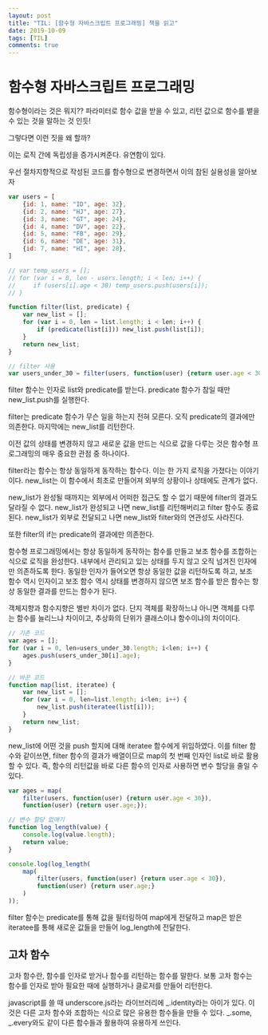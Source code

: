 ```yaml
---
layout: post
title: "TIL: [함수형 자바스크립트 프로그래밍] 책을 읽고"
date: 2019-10-09
tags: [TIL]
comments: true
---
```


# 함수형 자바스크립트 프로그래밍 

함수형이라는 것은 뭐지??
파라미터로 함수 값을 받을 수 있고, 리턴 값으로 함수를 뱉을 수 있는 것을 말하는 것 인듯!

그렇다면 이런 짓을 왜 할까?

이는 로직 간에 독립성을 증가시켜준다.
유연함이 있다.

우선 절차지향적으로 작성된 코드를 함수형으로 변경하면서 이의 참된 실용성을 알아보자

```javascript
var users = [
    {id: 1, name: "ID", age: 32},
    {id: 2, name: "HJ", age: 27},
    {id: 3, name: "GT", age: 24},
    {id: 4, name: "DV", age: 22},
    {id: 5, name: "FB", age: 29},
    {id: 6, name: "DE", age: 31},
    {id: 7, name: "HI", age: 28},
]

// var temp_users = [];
// for (var i = 0, len - users.length; i < len; i++) {
//     if (users[i].age < 30) temp_users.push(users[i]);
// }

function filter(list, predicate) {
    var new_list = [];
    for (var i = 0, len = list.length; i < len; i++) {
        if (predicate(list[i])) new_list.push(list[i]);
    }
    return new_list;
}

// filter 사용
var users_under_30 = filter(users, function(user) {return user.age < 30});
```

filter 함수는 인자로 list와 predicate를 받는다.
predicate 함수가 참일 때만 new_list.push를 실행한다.

filter는 predicate 함수가 무슨 일을 하는지 전혀 모른다. 오직 predicate의 결과에만 의존한다.
마지막에는 new_list를 리턴한다. 

이전 값의 상태를 변경하지 않고 새로운 값을 만드는 식으로 값을 다루는 것은 함수형 프로그래밍의 매우 중요한 관점 중 하나이다.

filter라는 함수는 항상 동일하게 동작하는 함수다. 이는 한 가지 로직을 가졌다는 이야기이다. 
new_list는 이 함수에서 최초로 만들어져 외부의 상황이나 상태에도 관계가 없다. 

new_list가 완성될 때까지는 외부에서 어떠한 접근도 할 수 없기 때문에 filter의 결과도 달라질 수 없다.
new_list가 완성되고 나면 new_list를 리턴해버리고 filter 함수도 종료된다. new_list가 외부로 전달되고 나면 new_list와 filter와의 연관성도 사라진다.

또한 filter의 if는 predicate의 결과에만 의존한다.

함수형 프로그래밍에서는 항상 동일하게 동작하는 함수를 만들고 보조 함수를 조합하는 식으로 로직을 완성한다.
내부에서 관리되고 있는 상태를 두지 않고 오직 넘겨진 인자에만 의존하도록 한다. 동일한 인자가 들어오면 항상 동일한 값을 리턴하도록 하고, 보조 함수 역시 인자이고 보조 함수 역시 상태를 변경하지 않으면 보조 함수를 받은 함수는 항상 동일한 결과를 만드는 함수가 된다.

객체지향과 함수지향은 별반 차이가 없다.
단지 객체를 확장하느냐 아니면 객체를 다루는 함수를 늘리느냐 차이이고, 
추상화의 단위가 클래스이냐 함수이냐의 차이이다.

```javascript
// 기존 코드
var ages = [];
for (var i = 0, len=users_under_30.length; i<len; i++) {
    ages.push(users_under_30[i].age);
}

// 바꾼 코드
function map(list, iteratee) {
    var new_list = [];
    for (var i = 0, len=list.length; i<len; i++) {
        new_list.push(iteratee(list[i]));
    }
    return new_list;
}
```

new_list에 어떤 것을 push 할지에 대해 iteratee 함수에게 위임하였다. 
이를 filter 함수와 같이쓰면, filter 함수의 결과가 배열이므로 map의 첫 번째 인자인 list로 바로 활용할 수 있다.
즉, 함수의 리턴값을 바로 다른 함수의 인자로 사용하면 변수 할당을 줄일 수 있다.

```javascript
var ages = map(
    filter(users, function(user) {return user.age < 30}),
    function(user) {return user.age;});

// 변수 할당 없애기
function log_length(value) {
    console.log(value.length);
    return value;
}

console.log(log_length(
    map(
        filter(users, function(user) {return user.age < 30}),
        function(user) {return user.age;}
    )
));
```
filter 함수는 predicate를 통해 값을 필터링하여 map에게 전달하고 map은 받은 iteratee를 통해 새로운 값들을 만들어 log_length에 전달한다.


## 고차 함수

고차 함수란, 함수를 인자로 받거나 함수를 리턴하는 함수를 말한다.
보통 고차 함수는 함수를 인자로 받아 필요한 때에 실행하거나 클로저를 만들어 리턴한다.

javascript를 쓸 때 underscore.js라는 라이브러리에 _.identity라는 아이가 있다.
이 것은 다른 고차 함수와 조합하는 식으로 많은 유용한 함수들을 만들 수 있다.
_.some, _.every와도 같이 다른 함수들과 활용하여 유용하게 쓰인다.

